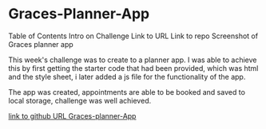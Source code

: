 # Graces-Planner-App

Table of Contents
Intro on Challenge
Link to URL
Link to repo
Screenshot of Graces planner app

This week's challenge was to create to a planner app.
I was able to achieve this by first getting the starter code that had been provided, which was html and the style sheet, i later added a js file for the functionality of the app.  

The app was created, appointments are able to be booked and saved to local storage, challenge was well achieved. 

[link to github URL Graces-planner-App](https://github.com/GraceEmah17/Graces-Planner-App.git)

